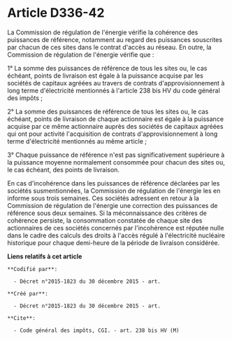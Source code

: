 # Article D336-42

La Commission de régulation de l'énergie vérifie la cohérence des puissances de référence, notamment au regard des puissances
souscrites par chacun de ces sites dans le contrat d'accès au réseau. En outre, la Commission de régulation de l'énergie
vérifie que :

1° La somme des puissances de référence de tous les sites ou, le cas échéant, points de livraison est égale à la puissance
acquise par les sociétés de capitaux agréées au travers de contrats d'approvisionnement à long terme d'électricité mentionnés
à l'article 238 bis HV du code général des impôts ;

2° La somme des puissances de référence de tous les sites ou, le cas échéant, points de livraison de chaque actionnaire est
égale à la puissance acquise par ce même actionnaire auprès des sociétés de capitaux agréées qui ont pour activité
l'acquisition de contrats d'approvisionnement à long terme d'électricité mentionnés au même article ;

3° Chaque puissance de référence n'est pas significativement supérieure à la puissance moyenne normalement consommée pour
chacun des sites ou, le cas échéant, des points de livraison.

En cas d'incohérence dans les puissances de référence déclarées par les sociétés susmentionnées, la Commission de régulation
de l'énergie les en informe sous trois semaines. Ces sociétés adressent en retour à la Commission de régulation de l'énergie
une correction des puissances de référence sous deux semaines. Si la méconnaissance des critères de cohérence persiste, la
consommation constatée de chaque site des actionnaires de ces sociétés concernés par l'incohérence est réputée nulle dans le
cadre des calculs des droits à l'accès régulé à l'électricité nucléaire historique pour chaque demi-heure de la période de
livraison considérée.

**Liens relatifs à cet article**

	**Codifié par**:

	  - Décret n°2015-1823 du 30 décembre 2015 - art.

	**Créé par**:

	  - Décret n°2015-1823 du 30 décembre 2015 - art.

	**Cite**:

	  - Code général des impôts, CGI. - art. 238 bis HV (M)
